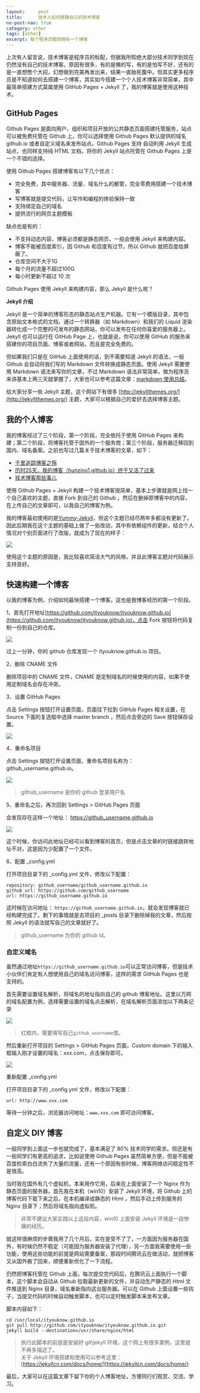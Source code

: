 ```yaml
---
layout:     post
title:      技术人如何搭建自己的技术博客
no-post-nav: true
category: other
tags: [other]
excerpt: 每个程序员都想拥有一个博客
---
```


上次有人留言说，技术博客是程序员的标配，但据我所知绝大部分技术同学到现在仍然没有自己的技术博客。原因有很多，有的是懒的写，有的是怕写不好，还有的是一直想憋个大招，幻想做到完美再发出来，结果一直胎死腹中。但其实更多程序员是不知道如何去搭建一个博客，其实如今搭建一个个人技术博客非常简单，其中最简单搭建方式莫属使用 GitHub Pages + Jekyll 了，我的博客就是使用这种技术。

## GitHub Pages

Github Pages 是面向用户、组织和项目开放的公共静态页面搭建托管服务，站点可以被免费托管在 Github 上，你可以选择使用 Github Pages 默认提供的域名 github.io 或者自定义域名来发布站点。Github Pages 支持 自动利用 Jekyll 生成站点，也同样支持纯 HTML 文档，将你的 Jekyll 站点托管在 Github Pages 上是一个不错的选择。

使用 Github Pages 搭建博客有以下几个优点：

- 完全免费，其中服务器、流量、域名什么的都管，完全零费用搭建一个技术博客
- 写博客就是提交代码，让写作和编程的体验保持一致
- 支持绑定自己的域名
- 提供流行的网页主题模板

缺点也是有的：

- 不支持动态内容，博客必须都是静态网页，一般会使用 Jekyll 来构建内容。
- 博客不能被百度索引，因 Github 和百度有过节，所以 Github 就把百度给屏蔽了。
- 仓库空间不大于1G
- 每个月的流量不超过100G
- 每小时更新不超过 10 次


Github Pages 使用 Jekyll 来构建内容，那么 Jekyll 是什么呢？

**Jekyll 介绍**

Jekyll 是一个简单的博客形态的静态站点生产机器。它有一个模版目录，其中包含原始文本格式的文档，通过一个转换器（如 Markdown）和我们的 Liquid 渲染器转化成一个完整的可发布的静态网站，你可以发布在任何你喜爱的服务器上。Jekyll 也可以运行在 GitHub Page 上，也就是说，你可以使用 GitHub 的服务来搭建你的项目页面、博客或者网站，而且是完全免费的。

但如果我们只是在 GitHub 上面使用的话，到不需要知道 Jekyll 的语法，一般 Github 会自动将我们写的 Markdown  文件转换成静态页面。使用 Jekyll 需要使用 Markdown 语法来写你的文章，不过 Markdown 语法非常简单，做为程序员来讲基本上两三天就掌握了，大家也可以参考这篇文章：[markdown 使用总结](https://hunzino1.github.io/other/2015/10/18/markdown-summary.html)。

给大家分享一些 Jekyll 主题，这个网站下有很多 [http://jekyllthemes.org/](http://jekyllthemes.org/) 主题，大家可以根据自己的爱好去选择博客主题。

## 我的个人博客

我的博客经过了三个阶段，第一个阶段，完全依托于使用 GitHub Pages 来构建；第二个阶段，将博客托管于国外的一个服务商；第三个阶段，服务器迁移回到国内、域名备案。之前也写过几篇关于技术博客的文章，如下：

- [千里追踪博客之殇](https://hunzino1.github.io/other/2017/09/10/blog-stop-a-month.html)
- [历时25天，我的博客（hunzino1.github.io）终于又活了过来](https://hunzino1.github.io/life/2018/06/10/my-blog-back.html)
- [技术博客那些事儿](https://hunzino1.github.io/other/2017/07/16/operating-technology-blog.html)

使用 Github Pages + Jekyll 构建一个技术博客很简单，基本上步骤就是网上找一个自己喜欢的主题，直接 Fork 到自己的 Github ，然后在删掉原博客中的内容，在上传自己的文章即可，以我自己的博客为例。

我的博客最初使用的是[Yummy-Jekyll](https://github.com/DONGChuan/Yummy-Jekyll)，但这个主题已经尽两年多都没有更新了。因此后期我在这个主题的基础上做了一些改动，其中有依赖组件的更新，结合个人情况对个别页面进行了改版，就成为了现在的样子：

![](https://hunzino1.github.io/assets/images/2018/it/blog1.png)

使用这个主题的原因是，我比较喜欢简洁大气的风格，并且此博客主题对代码展示支持良好。

## 快速构建一个博客

以我的博客为例，介绍如何最快搭建一个博客。这也是我博客经历的第一个阶段。

1、首先打开地址[https://github.com/ityouknow/ityouknow.github.io](https://github.com/ityouknow/ityouknow.github.io)，点击 Fork 按钮将代码复制一份到自己的仓库。

![](https://hunzino1.github.io/assets/images/2018/it/blog8.png)

过上一分钟，你的 github 仓库发现一个 ityouknow.github.io 项目。

2、删除 CNAME 文件

删除项目中的 CNAME 文件，CNAME 是定制域名的时候使用的内容，如果不使用定制域名会存在冲突。

3、设置 GitHub Pages

点击 Settings 按钮打开设置页面，页面往下拉到 GitHub Pages 相关设置，在 Source 下面的复选框中选择 master branch ，然后点击旁边的 Save 按钮保存设置。

![](https://hunzino1.github.io/assets/images/2018/it/blog9.png)

4、重命名项目

点击 Settings 按钮打开设置页面，重命名项目名称为：github_username.github.io。

![](https://hunzino1.github.io/assets/images/2018/it/blog11.png)

> github_username 是你的 github 登录用户名

5、重命名之后，再次回到 Settings > GitHub Pages 页面

会发现存在这样一个地址： https://github_username.github.io

![](https://hunzino1.github.io/assets/images/2018/it/blog10.png)

这个时候，你访问此地址已经可以看到博客的首页，但是点击文章的时链接跳转地址不对，这是因为少配置了一个文件。

6、配置 _config.yml 

打开项目目录下的 _config.yml 文件，修改以下配置：

```
repository: github_username/github_username.github.io
github_url: https://github.com/github_username
url: https://github_username.github.io
```

这时候在访问地址： `https://github_username.github.io`，就会发现博客就已经构建完成了。剩下的事情就是去项目的 _posts 目录下删除掉我的文章，然后按照 Jekyll 的语法就写自己的文章就好了。

> github_username 为你的 github id。

### 自定义域名

虽然通过地址`https://github_username.github.io`可以正常访问博客，但是技术小伙伴们肯定有人想使用自己的域名访问博客，这样的需求 GitHub Pages 也是支持的。

首先需要设置域名解析，将域名的地址指向自己的 github 博客地址。这里以万网的域名配置为例，选择需要设置的域名点击解析，在域名解析页面添加以下两条记录

![](https://hunzino1.github.io/assets/images/2018/it/blogcdn.png)

> 红框内，需要填写自己`github_username`值。

然后重新打开项目的 Settings > GitHub Pages 页面，Custom domain 下的输入框输入刚才设置的域名：xxx.com，点击保存即可。

![](https://hunzino1.github.io/assets/images/2018/it/jiexi.png)

重新配置 _config.yml 

打开项目目录下的 _config.yml 文件，修改以下配置：

```
url: http://www.xxx.com
```

等待一分钟之后，浏览器访问地址：`www.xxx.com` 即可访问博客。

## 自定义 DIY 博客

一般同学到上面这一步也就完成了，基本满足了 80% 技术同学的需求。但还是有一些同学们有更高的追求，比如说使用 Github Pages 虽然简单方便，但是不能被百度检索白白流失了大量的流量，还有一个原因有些时候，博客网络访问稳定性不是很高。

当时我在国外有几个虚拟机，本来用作它用，后来在上面安装了一个 Nginx 作为静态页面的服务器。首先我在本机（win10）安装了 Jekyll 环境，将 Github 上的博客代码下载下来之后，在本机编译成静态的 Html ，然后手动上传到服务的 Nginx 目录下；然后将域名指向虚拟机。

> 非常不建议大家实践以上这段内容，win10 上面安装 Jekyll 环境是一段惨痛的经历。

就这样很麻烦的步骤我用了几个月后，实在是受不了了，一方面因为服务器在国外，有时候仍然不稳定（可能因为服务器安装了代理），另一方面我需要使用一些功能，使用这些功能的前提是网站需要备案，那段时间腾讯云在做活动，就把博客又从国外搬了回来，顺便重新优化了一下流程。

仍然把博客托管在 Github 上面，每次提交完代码后，在腾讯云上面执行一个脚本，这个脚本会自动从 Github 拉取最新更新的文件，并自动生产静态的 Html 文件推送到 Nginx 目录，域名重新指向这台服务器。可以在 Github 上面设置一些钩子，当提交代码的时候自动触发脚本，也可以定时触发脚本来发布文章。

脚本内容如下：

```
cd /usr/local/ityouknow.github.io
git pull http://github.com/ityouknow/ityouknow.github.io.git
jekyll build --destination=/usr/share/nginx/html
```

> 执行此脚本的前提是安装好 git\jekyll 环境，这个网上有很多案例，这里就不再多描述了。  
> 关于 Jekyll 环境搭建和使用可以参考这里：[https://jekyllcn.com/docs/home/](https://jekyllcn.com/docs/home/)



最后，大家可以在这篇文章下留下你的个人博客地址，方便同行们观赏、交流、学习。

